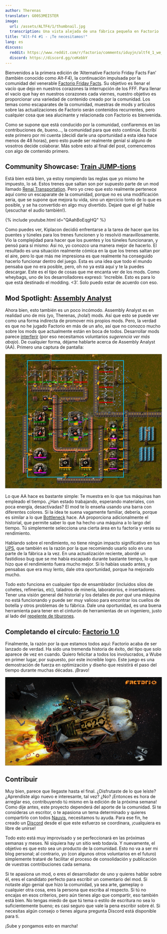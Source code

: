 ```yaml
---
author: Therenas
translator: G00S3MEISTER
image:
  url: /assets/ALTF4/1/thumbnail.jpg
  transcription: Una vista alejada de una fábrica pequeña en Factorio
title: "Alt-F4 #1 - ¡Te necesitamos!"
lang: es
discuss:
  reddit: https://www.reddit.com/r/factorio/comments/iduyjn/altf4_1_we_need_you/
  discord: https://discord.gg/ceKebbY
---
```


Bienvenidos a la primera edición de ‘Alternative Factorio Friday Facts Fan’ (también conocido como Alt-F4), la continuación impulsada por la comunidad del venerable [Factorio Friday Facts](https://factorio.com/blog/). Su objetivo es llenar el vacío que dejo en nuestros corazones la interrupción de los FFF. Para llenar el vacío que hay en nuestros corazones cada viernes, nuestro objetivo es proporcionar una variedad de contenido creado por la comunidad. Los temas como escaparates de la comunidad, muestras de mods y artículos sobre las actualizaciones de Factorio serán contenidos recurrentes, pero cualquier cosa que sea alucinante y relacionada con Factorio es bienvenida.

Como se supone que está conducido por la comunidad, confiaremos en las contribuciones de, bueno…, la comunidad para que esto continúe. Escribí este primero por mi cuenta (decidí darle una oportunidad a esta idea hace menos de 48 horas), pero esto puede ser realmente genial si alguno de vosotros decide colaborar. Más sobre esto al final del post, comencemos con algo de contenido primero.

## Community Showcase: [Train JUMP-tions](https://www.reddit.com/r/factorio/comments/i5yoaj/train_junctions_pfft_try_train_jumptions)

Está bien está bien, ya estoy rompiendo las reglas que yo mismo he impuesto, lo sé. Estos trenes que saltan son por supuesto parte de un mod llamado [Renai Transportation](https://mods.factorio.com/mod/RenaiTransportation). Pero yo creo que esto realmente pertenece aquí como un escaparate de la comunidad, porque no es una modificación seria, que se supone que mejora tu vida, sino un ejercicio tonto de lo que es posible, y se ha convertido en algo muy divertido. Dejaré que el gif hable (¡escuchar el audio también!).

{% include youtube.html id="QAahBoEqgHQ" %}

Como puedes ver, Kiplacon decidió enfrentarse a la tarea de hacer que los puentes y túneles para los trenes funcionen y lo resolvió maravillosamente. Vio la complejidad para hacer que los puentes y los túneles funcionaran, y pensó para sí mismo: Asi no, yo conozco una manera mejor de hacerlo. El resultado es una situación realmente cómica en la que los trenes saltan por el aire, pero lo que más me impresiona es que realmente ha conseguido hacerlo funcionar dentro del juego. Esta es una idea que todo el mundo pensaba que no era posible, pero, oh no ya está aquí y te la puedes descargar. Este es el tipo de cosas que me encanta ver de los mods. Como wheybags, uno de los desarrolladores expresó: ‘increíble. Esto es para lo que está destinado el modding. <3’. Solo puedo estar de acuerdo con eso.

## Mod Spotlight: [Assembly Analyst](https://mods.factorio.com/mod/assemblyanalyst)

Ahora bien, esto también es un poco incómodo. Assembly Analyst es en realidad uno de mis (yo, Therenas, ¡hola!) mods. Así que esto se puede ver como una forma indirecta de promover mis propios mods. Pero, la verdad es que no he jugado Factorio en más de un año, así que no conozco mucho sobre los mods que actualmente están en boca de todos. Desarrollar mods parece [interferir](https://cdn.discordapp.com/attachments/603392474458882065/745728165116248144/mod_brain.png) (por eso necesitamos voluntarios *sugerencia ver más abajo*). De cualquier forma, déjame hablarte acerca de Assembly Analyst (AA). Primero una captura de pantalla:

![](/assets/ALTF4/1/assembly_analyst.jpg?raw=true)

Lo que AA hace es bastante simple: Te muestra en lo que tus máquinas han empleado el tiempo. ¿Han estado trabajando, esperando materiales, con poca energía, desactivadas? El mod te lo enseña usando una barra con diferentes colores. Si la idea te suena vagamente familiar, debería, porque es similar a lo que [Bottleneck](https://mods.factorio.com/mod/Bottleneck) hace. AA proporciona adicionalmente el historial, que permite saber lo que ha hecho una máquina a lo largo del tiempo. Tú simplemente selecciona una cierta área en tu factoría y verás su rendimiento.

Hablando sobre el rendimiento, no tiene ningún impacto significativo en tus [UPS](https://www.reddit.com/r/factorio/comments/5dmura/can_someone_explain_ups/da5q364/?utm_source=reddit&utm_medium=web2x&context=3), 
que también es la razón por la que recomiendo usarlo solo en una parte de la fábrica a la vez. En una actualización reciente, abordé un fastidioso bug que se me había escapado durante bastante tiempo, lo que hizo que el rendimiento fuera mucho mejor. Si lo habías usado antes, y pensabas que era muy lento, dale otra oportunidad, porque ha mejorado mucho.

Todo esto funciona en cualquier tipo de ensamblador (incluidos silos de cohetes, refinerías, etc), taladros de minería, laboratorios, e insertadores. Tener una visión general del historial y los detalles de *por qué* una máquina no está funcionando y puede ser muy valioso para encontrar los cuellos de botella y otros problemas de tu fábrica. Dale una oportunidad, es una buena herramienta para tener en el cinturón de herramientas de un ingeniero, justo al lado del [repelente de tiburones](https://www.youtube.com/watch?v=QnFOs7QlJSI).

## Completando el círculo: [Factorio 1.0](https://factorio.com/blog/post/fff-360)

Finalmente, la razón por la que estamos todos aquí: Factorio acaba de ser lanzado de verdad. Ha sido una tremenda historia de éxito, del tipo que solo aparece de vez en cuando. Quiero felicitar a todos los involucrados, a Wube en primer lugar, por supuesto, por este increíble logro. Este juego es una demostración de fuerza en optimización y diseño que resistirá el paso del tiempo durante muchas décadas. ¡Bravo!

![](/assets/ALTF4/1/factorio_1dot0.jpeg?raw=true)

## Contribuir

Muy bien, parece que llegaste hasta el final. ¿Disfrutaste de lo que leíste? ¿Aprendiste algo nuevo e interesante, tal vez? ¿No? ¡Entonces es hora de arreglar eso, contribuyendo tú mismo en la edición de la próxima semana! Como dije antes, este proyecto dependerá del aporte de la comunidad. Si te consideras un escritor, o te apasiona un tema determinado y quieres compartirlo con todos [Nauvis](https://www.reddit.com/r/factorio/comments/7fjh5l/what_is_nauvis_im_glad_you_asked/), necesitamos tu ayuda. Para ese fin, he creado un [Discord](https://discord.gg/AsXAwyV) desde el que este esfuerzo se coordinara, ¡cualquiera es libre de unirse!

Todo esto está muy improvisado y se perfeccionará en las próximas semanas y meses. Ni siquiera hay un sitio web todavía. Y nuevamente, el objetivo es que esto sea un producto de la comunidad. Esto no va a ser mi blog personal; al contrario, yo (con algunos otros voluntarios en el futuro) simplemente trataré de facilitar el proceso de consolidación y publicación de vuestras contribuciones cada semana.

Si te apasiona un mod, o eres el desarrollador de uno y quieres hablar sobre él, eres el candidato perfecto para escribir un comentario del mod. Si notaste algo genial que hizo la comunidad, ya sea arte, gameplay o cualquier otra cosa, eres la persona que escriba al respecto. Si tú no encajas en esos criterios, pero aún tienes algo que compartir, eso también está bien. No tengas miedo de que tú tema o estilo de escritura no sea lo suficientemente bueno; es casi seguro que vale la pena escribir sobre él. Si necesitas algún consejo o tienes alguna pregunta Discord está disponible para ti.

¡Sube y pongamos esto en marcha!
